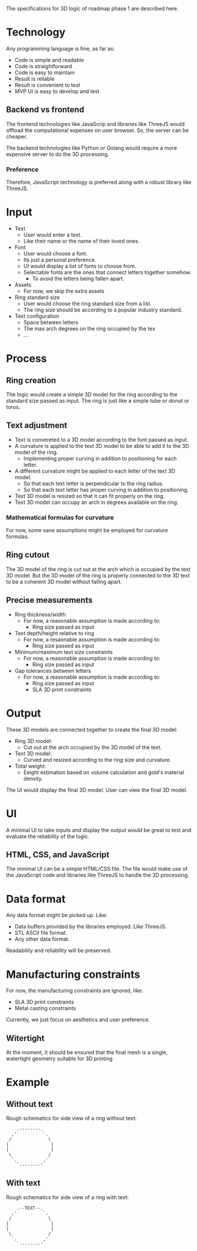 The specifications for 3D logic of roadmap phase 1 are described here.

# Technology

Any programming language is fine, as far as:

* Code is simple and readable
* Code is straightforward
* Code is easy to maintain
* Result is reliable
* Result is convenient to test
* MVP UI is easy to develop and test

## Backend vs frontend

The frontend technologies like JavaScrip and libraries like ThreeJS would offload the computational expenses on user browser. So, the server can be cheaper.

The backend technologies like Python or Golang would require a more expensive server to do the 3D processing.

### Preference

Therefore, JavaScript technology is preferred along with a robust library like ThreeJS.

# Input

* Text
   * User would enter a text.
   * Like their name or the name of their loved ones.
* Font
   * User would choose a font.
   * Its just a personal preference.
   * UI would display a list of fonts to choose from.
   * Selectable fonts are the ones that connect letters together somehow.
      * To avoid the letters being fallen apart.
* Assets
   * For now, we skip the extra assets
* Ring standard size
   * User would choose the ring standard size from a list.
   * The ring size should be according to a popular industry standard.
* Text configuration
   * Space between letters
   * The max arch degrees on the ring occupied by the tex
   * ...

# Process

## Ring creation

The logic would create a simple 3D model for the ring according to the standard size passed as input. The ring is just like a simple tube or donut or torus.

## Text adjustment

* Text is convereted to a 3D model according to the font passed as input.
* A curvature is applied to the text 3D model to be able to add it to the 3D model of the ring.
   * Implementing proper curving in addition to positioning for each letter.
* A different curvature might be applied to each letter of the text 3D model.
   * So that each text letter is perpendicular to the ring radius.
   * So that each text letter has proper curving in addition to positioning.
* Text 3D model is resized so that it can fit properly on the ring.
* Text 3D model can occupy an arch in degrees available on the ring.

### Mathematical formulas for curvature

For now, some sane assumptions might be employed for curvature formulas.

## Ring cutout

The 3D model of the ring is cut out at the arch which is occupied by the text 3D model. But the 3D model of the ring is properly connected to the 3D text to be a coherent 3D model without falling apart.

## Precise measurements

* Ring thickness/width
   * For now, a reasonable assumption is made according to:
      * Ring size passed as input
* Text depth/height relative to ring
   * For now, a resaonable assumption is made according to:
      * Ring size passed as input
* Minimum/maximum text size constraints
   * For now, a reasonable assumption is made according to:
      * Ring size passed as input
* Gap tolerances between letters
   * For now, a reasonable assumption is made according to:
      * Ring size passed as input
      * SLA 3D print constraints

# Output

These 3D models are connected together to create the final 3D model:

* Ring 3D model:
   * Cut out at the arch occupied by the 3D model of the text.
* Text 3D model:
   * Curved and resized according to the ring size and curvature.
* Total weight:
   * Eeight estimation based on volume calculation and gold's material density.

The UI would display the final 3D model. User can view the final 3D model.

# UI

A minimal UI to take inputs and display the output would be great to test and evaluate the reliability of the logic.

## HTML, CSS, and JavaScript

The minimal UI can be a simple HTML/CSS file. The file would make use of the JavaScript code and libraries like ThreeJS to handle the 3D processing.

# Data format

Any data format might be picked up. Like:

* Data buffers provided by the libraries employed. Like ThreeJS.
* STL ASCII file format.
* Any other data format.

Readability and reliability will be preserved.

# Manufacturing constraints

For now, the manufacturing constraints are ignored, like:

* SLA 3D print constraints
* Metal casting constraints

Currently, we just focus on aesthetics and user preference.

## Witertight

At the moment, it should be ensured that the final mesh is a single, watertight geometry suitable for 3D printing

# Example

## Without text

Rough schematics for side view of a ring without text:

```
    .--------.
  ,'          `.
 /              \
|                |
|                |
 \              /
  `.          ,'
    `--------'
```

## With text

Rough schematics for side view of a ring with text:

```
    .--TEXT--.
  ,'          `.
 /              \
|                |
|                |
 \              /
  `.          ,'
    `--------'
```
